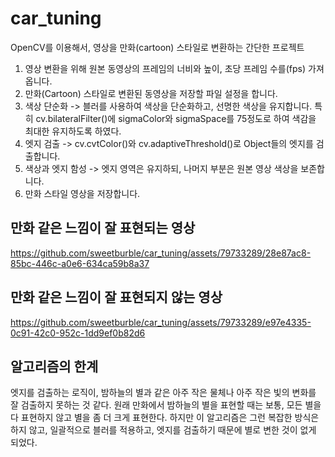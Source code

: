 # car_tuning
OpenCV를 이용해서, 영상을 만화(cartoon) 스타일로 변환하는 간단한 프로젝트

1. 영상 변환을 위해 원본 동영상의 프레임의 너비와 높이, 초당 프레임 수를(fps) 가져옵니다.
2. 만화(Cartoon) 스타일로 변환된 동영상을 저장할 파일 설정을 합니다.
3. 색상 단순화 -> 블러를 사용하여 색상을 단순화하고, 선명한 색상을 유지합니다.
특히 cv.bilateralFilter()에 sigmaColor와 sigmaSpace를 75정도로 하여 색감을 최대한 유지하도록 하였다.
4. 엣지 검출 -> cv.cvtColor()와 cv.adaptiveThreshold()로 Object들의 엣지를 검출합니다.
5. 색상과 엣지 함성 -> 엣지 영역은 유지하되, 나머지 부분은 원본 영상 색상을 보존합니다.
6. 만화 스타일 영상을 저장합니다.


## 만화 같은 느낌이 잘 표현되는 영상
https://github.com/sweetburble/car_tuning/assets/79733289/28e87ac8-85bc-446c-a0e6-634ca59b8a37

## 만화 같은 느낌이 잘 표현되지 않는 영상
https://github.com/sweetburble/car_tuning/assets/79733289/e97e4335-0c91-42c0-952c-1dd9ef0b82d6

## 알고리즘의 한계
엣지를 검출하는 로직이, 밤하늘의 별과 같은 아주 작은 물체나 아주 작은 빛의 변화를 잘 검출하지 못하는 것 같다.
원래 만화에서 밤하늘의 별을 표현할 때는 보통, 모든 별을 다 표현하지 않고 별을 좀 더 크게 표현한다.
하지만 이 알고리즘은 그런 복잡한 방식은 하지 않고, 일괄적으로 블러를 적용하고, 엣지를 검출하기 때문에 별로 변한 것이 없게 되었다.
